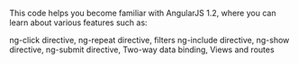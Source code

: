 This code helps you become familiar with AngularJS 1.2, where you can learn about various features such as:

ng-click directive,
ng-repeat directive,
filters 
ng-include directive,
ng-show directive,
ng-submit directive,
Two-way data binding,
Views and routes



